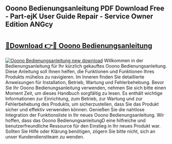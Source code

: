 ## Ooono Bedienungsanleitung PDF Download Free - Part-ejK User Guide Repair - Service Owner Edition ANGcy

# <h2><a href="http://df1x46.blite.top/?on=Ooono+Bedienungsanleitung">🔗Download 👉🔴 Ooono Bedienungsanleitung</a></h2>

[![Ooono Bedienungsanleitung new download](https://i.imgur.com/lujVjoI.png)](http://df1x46.blite.top/?on=Ooono+Bedienungsanleitung)
Willkommen in der Bedienungsanleitung für Ihr kürzlich gekauftes Ooono Bedienungsanleitung. Diese Anleitung soll Ihnen helfen, die Funktionen und Funktionen Ihres Produkts mühelos zu navigieren. Im Inneren finden Sie detaillierte Anweisungen für Installation, Betrieb, Wartung und Fehlerbehebung. Bevor Sie Ihr Ooono Bedienungsanleitung verwenden, nehmen Sie sich bitte einen Moment Zeit, um dieses Handbuch sorgfältig zu lesen. Es enthält wichtige Informationen zur Einrichtung, zum Betrieb, zur Wartung und zur Fehlerbehebung des Produkts, um sicherzustellen, dass Sie das Produkt sicher und effektiv verwenden können. Genießen Sie die nahtlose Integration der Funktionsliste in Ihr neues Ooono Bedienungsanleitung. Wir hoffen, dass das Ooono BedienungsanleitungD eine hilfreiche und benutzerfreundliche Ressource für den Einstieg in Ihr neues Produkt war. Sollten Sie Hilfe oder Klärung benötigen, zögern Sie bitte nicht, sich an unser Kundendienstteam zu wenden.
